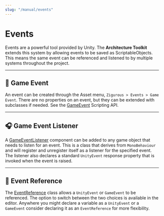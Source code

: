```yaml
---
slug: "/manual/events"
---
```


# Events

Events are a powerful tool provided by Unity. The **Architecture Toolkit** extends this system by allowing events to be saved as ScriptableObjects. This means the same event can be referenced and listened to by multiple systems throughout the project.

<hr/>

## 📅 Game Event

An event can be created through the Asset menu, `Zigurous > Events > Game Event`. There are no properties on an event, but they can be extended with subclasses if needed. See the [GameEvent](/api/Zigurous.Architecture/GameEvent) Scripting API.

<hr/>

## 🎧 Game Event Listener

A [GameEventListener](/api/Zigurous.Architecture/GameEventListener) component can be added to any game object that needs to listen for an event. This is a class that derives from `MonoBehaviour` and will register and unregister itself as a listener for the specified event. The listener also declares a standard `UnityEvent` response property that is invoked when the event is raised.

<hr/>

## 🎫 Event Reference

The [EventReference](/api/Zigurous.Architecture/EventReference) class allows a `UnityEvent` or `GameEvent` to be referenced. The option to switch between the two choices is available in the editor. Anywhere you might declare a variable as a `UnityEvent` or a `GameEvent` consider declaring it as an `EventReference` for more flexibility.
